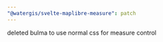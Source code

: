 ```yaml
---
"@watergis/svelte-maplibre-measure": patch
---
```


deleted bulma to use normal css for measure control
